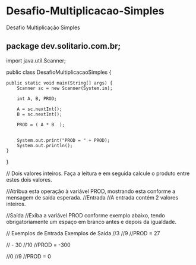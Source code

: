 # Desafio-Multiplicacao-Simples
Desafio Multiplicação Simples
## package dev.solitario.com.br;

import java.util.Scanner;

public class DesafioMultiplicacaoSimples {

    public static void main(String[] args) {
        Scanner sc = new Scanner(System.in);

        int A, B, PROD;

        A = sc.nextInt();
        B = sc.nextInt();

        PROD = ( A * B  );


        System.out.print("PROD = " + PROD);
        System.out.println();
    }
}

// Dois valores inteiros. Faça a leitura e em seguida calcule o produto entre estes dois valores.

//Atribua esta operação à variável PROD, mostrando esta conforme a mensagem de saída esperada.
//Entrada
//A entrada contém 2 valores inteiros.

//Saída
//Exiba a variável PROD conforme exemplo abaixo, tendo obrigatoriamente um espaço em branco antes e depois da igualdade.

// Exemplos de Entrada	Exemplos de Saída
//3
//9
//PROD = 27

// - 30
//10
//PROD = -300

//0
//9
//PROD = 0
